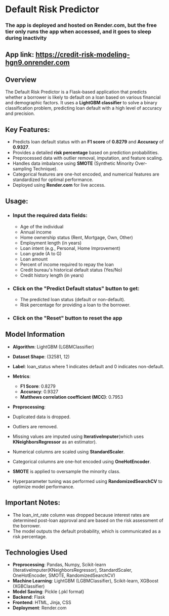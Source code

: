 # Default Risk Predictor

### The app is deployed and hosted on Render.com, but the free tier only runs the app when accessed, and it goes to sleep during inactivity
## App link: https://credit-risk-modeling-hgn9.onrender.com
## Overview
The Default Risk Predictor is a Flask-based application that predicts whether a borrower is likely to default on a loan based on various financial and demographic factors. It uses a **LightGBM classifier** to solve a binary classification problem, predicting loan default with a high level of accuracy and precision.

## Key Features:
* Predicts loan default status with an **F1 score** of **0.8279** and **Accuracy** of **0.9327**.
* Provides a detailed **risk percentage** based on prediction probabilities.
* Preprocessed data with outlier removal, imputation, and feature scaling.
* Handles data imbalance using **SMOTE** (Synthetic Minority Over-sampling Technique).
* Categorical features are one-hot encoded, and numerical features are standardized for optimal performance.
* Deployed using **Render.com** for live access.

## Usage:
* ### Input the required data fields:
  * Age of the individual
  * Annual income
  * Home ownership status (Rent, Mortgage, Own, Other)
  * Employment length (in years)
  * Loan intent (e.g., Personal, Home Improvement)
  * Loan grade (A to G)
  * Loan amount
  * Percent of income required to repay the loan
  * Credit bureau's historical default status (Yes/No)
  * Credit history length (in years)

* ### Click on the "**Predict Default status**" button to get:
  * The predicted loan status (default or non-default).
  * Risk percentage for providing a loan to the borrower.
  
* ### Click on the "Reset" button to reset the app

## Model Information

* **Algorithm**: LightGBM (LGBMClassifier)

* **Dataset Shape**: (32581, 12)

* **Label**: loan_status where 1 indicates default and 0 indicates non-default.

* **Metrics**:
  * **F1 Score**: 0.8279
  * **Accuracy**: 0.9327
  * **Matthews correlation coefficient (MCC)**: 0.7953

* **Preprocessing**:
* Duplicated data is dropped.
* Outliers are removed.
* Missing values are imputed using **IterativeImputer**(which uses **KNeighborsRegressor** as an estimator).
* Numerical columns are scaled using **StandardScaler**.
* Categorical columns are one-hot encoded using **OneHotEncoder**.
* **SMOTE** is applied to oversample the minority class.
* Hyperparameter tuning was performed using **RandomizedSearchCV** to optimize model performance.

## Important Notes:
* The loan_int_rate column was dropped because interest rates are determined post-loan approval and are based on the risk assessment of the borrower.
* The model outputs the default probability, which is communicated as a risk percentage.

## Technologies Used
* **Preprocessing**: Pandas, Numpy, Scikit-learn (IterativeImputer(KNeighborsRegressor), StandardScaler, OneHotEncoder, SMOTE, RandomizedSearchCV)
* **Machine Learning**: LightGBM (LGBMClassifier), Scikit-learn, XGBoost (XGBClassifier)
* **Model Saving**: Pickle (.pkl format)
* **Backend**: Flask
* **Frontend**: HTML, Jinja, CSS
* **Deployment**: Render.com
